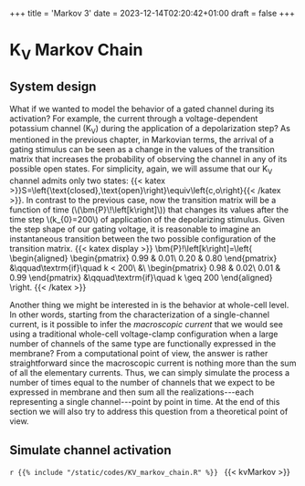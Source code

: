 +++
title = 'Markov 3'
date = 2023-12-14T02:20:42+01:00
draft = false
+++

# K<sub>V</sub> Markov Chain

## System design
What if we wanted to model the behavior of a gated channel during its
activation? For example, the current through a voltage-dependent potassium
channel (K<sub>V</sub>) during the application of a depolarization step? As
mentioned in the previous chapter, in Markovian terms, the arrival of a gating
stimulus can be seen as a change in the values of the transition matrix that
increases the probability of observing the channel in any of its possible open
states. For simplicity, again, we will assume that our K<sub>V</sub> channel
admits only two states:
{{< katex >}}S=\left\{\text{closed},\text{open}\right\}\equiv\left\{c,o\right\}{{< /katex >}}.
In contrast to the previous case, now the transition matrix will be a function
of time (\\(\bm{P}\\!\left[k\right]\\)) that changes its values after the time
step \\(k_{0}=200\\) of application of the depolarizing stimulus. Given the step
shape of our gating voltage, it is reasonable to imagine an instantaneous
transition between the two possible configuration of the transition matrix.
{{< katex display >}}
\bm{P}\!\left[k\right]=\left\{
\begin{aligned}
	\begin{pmatrix}
		0.99 & 0.01\\
		0.20 & 0.80
	\end{pmatrix}
		&\qquad\textrm{if}\quad k < 200\\
		&\\
	\begin{pmatrix}
		0.98 & 0.02\\
		0.01 & 0.99
	\end{pmatrix}
		&\qquad\textrm{if}\quad k \geq 200
\end{aligned}
\right.
{{< /katex >}}

Another thing we might be interested in is the behavior at whole-cell level. In
other words, starting from the characterization of a single-channel current, is
it possible to infer the _macroscopic current_ that we would see using a
traditional whole-cell voltage-clamp configuration when a large number of
channels of the same type are functionally expressed in the membrane? From a
computational point of view, the answer is rather straightforward since the
macroscopic current is nothing more than the sum of all the elementary currents.
Thus, we can simply simulate the process a number of times equal to the number
of channels that we expect to be expressed in membrane and then sum all the
realizations---each representing a single channel---point by point in time. At
the end of this section we will also try to address this question from a
theoretical point of view.

## Simulate channel activation
```r {{% include "/static/codes/KV_markov_chain.R" %}} ```
{{< kvMarkov >}}

